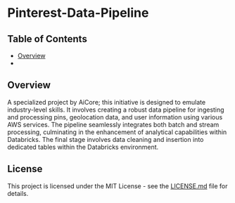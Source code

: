 # Pinterest-Data-Pipeline

## Table of Contents

- [Overview](#overview)
- 
## Overview

A specialized project by AiCore; this initiative is designed to emulate industry-level skills. It involves creating a robust data pipeline for ingesting and processing pins, geolocation data, and user information using various AWS services. The pipeline seamlessly integrates both batch and stream processing, culminating in the enhancement of analytical capabilities within Databricks. The final stage involves data cleaning and insertion into dedicated tables within the Databricks environment.



## License

This project is licensed under the MIT License - see the [LICENSE.md](LICENSE.md) file for details.
